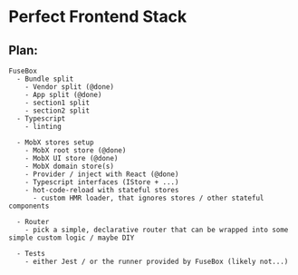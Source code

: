# Perfect Frontend Stack

## Plan:

    FuseBox
      - Bundle split
        - Vendor split (@done)
        - App split (@done)
        - section1 split
        - section2 split
      - Typescript
        - linting

      - MobX stores setup
        - MobX root store (@done)
        - MobX UI store (@done)
        - MobX domain store(s)
        - Provider / inject with React (@done)
        - Typescript interfaces (IStore + ...)
        - hot-code-reload with stateful stores
          - custom HMR loader, that ignores stores / other stateful components

      - Router
        - pick a simple, declarative router that can be wrapped into some simple custom logic / maybe DIY

      - Tests
        - either Jest / or the runner provided by FuseBox (likely not...)
